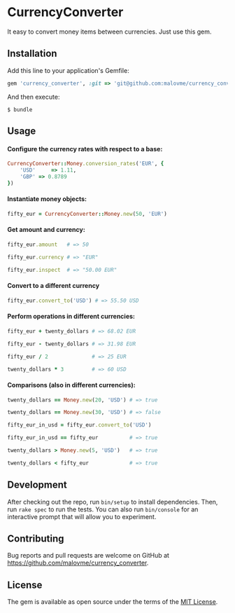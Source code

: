 # CurrencyConverter

It easy to convert money items between currencies. Just use this gem.
## Installation

Add this line to your application's Gemfile:

```ruby
gem 'currency_converter', :git => 'git@github.com:malovme/currency_converter.git'
```

And then execute:

    $ bundle

## Usage

#### Configure the currency rates with respect to a base:

```ruby
CurrencyConverter::Money.conversion_rates('EUR', {
    'USD'     => 1.11,
    'GBP' => 0.8789
})
```

#### Instantiate money objects:

```ruby
fifty_eur = CurrencyConverter::Money.new(50, 'EUR')
```

#### Get amount and currency:

```ruby
fifty_eur.amount   # => 50

fifty_eur.currency # => "EUR"

fifty_eur.inspect  # => "50.00 EUR"
```

#### Convert to a different currency

```ruby
fifty_eur.convert_to('USD') # => 55.50 USD
```

#### Perform operations in different currencies:

```ruby
fifty_eur + twenty_dollars # => 68.02 EUR

fifty_eur - twenty_dollars # => 31.98 EUR

fifty_eur / 2              # => 25 EUR

twenty_dollars * 3         # => 60 USD
```

#### Comparisons (also in different currencies):

```ruby
twenty_dollars == Money.new(20, 'USD') # => true

twenty_dollars == Money.new(30, 'USD') # => false
```

```ruby
fifty_eur_in_usd = fifty_eur.convert_to('USD')

fifty_eur_in_usd == fifty_eur          # => true
```
 
```ruby
twenty_dollars > Money.new(5, 'USD')   # => true

twenty_dollars < fifty_eur             # => true
```

## Development

After checking out the repo, run `bin/setup` to install dependencies. Then, run `rake spec` to run the tests. You can also run `bin/console` for an interactive prompt that will allow you to experiment.

## Contributing

Bug reports and pull requests are welcome on GitHub at https://github.com/malovme/currency_converter.

## License

The gem is available as open source under the terms of the [MIT License](http://opensource.org/licenses/MIT).
